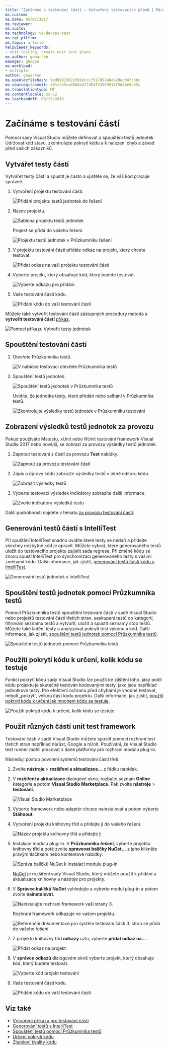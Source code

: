 ```yaml
---
title: "Začínáme s testování částí – Vytvoření testovacích plánů | Microsoft Docs"
ms.custom: 
ms.date: 05/02/2017
ms.reviewer: 
ms.suite: 
ms.technology: vs-devops-test
ms.tgt_pltfrm: 
ms.topic: article
helpviewer_keywords:
- unit testing, create unit test plans
ms.author: gewarren
manager: ghogen
ms.workload:
- multiple
author: gewarren
ms.openlocfilehash: 9ed998150223010ccc7517852a6da20ec04fc6bc
ms.sourcegitcommit: e01ccb5ca4504a327d54f33589911f5d8be9c35c
ms.translationtype: MT
ms.contentlocale: cs-CZ
ms.lasthandoff: 03/15/2018
---
```

# <a name="get-started-with-unit-testing"></a>Začínáme s testování částí

Pomocí sady Visual Studio můžete definovat a spouštění testů jednotek Udržovat kód stavu, zkontrolujte pokrytí kódu a k nalezení chyb a závad před vašich zákazníků.

## <a name="create-unit-tests"></a>Vytvářet testy částí

Vytvářet testy částí a spustit je často a ujistěte se, že váš kód pracuje správně.

1. Vytvoření projektu testování částí.

   ![Přidání projektu testů jednotek do řešení](media/createunittest1.png)

1. Název projektu.

   ![Šablona projektu testů jednotek](media/createunittest2.png)

   Projekt se přidá do vašeho řešení.

   ![Projektu testů jednotek v Průzkumníku řešení](media/createunittest5.png)

1. V projektu testování částí přidáte odkaz na projekt, který chcete testovat.

   ![Přidat odkaz na vaši projektu testování částí](media/createunittest6.png)

1. Vyberte projekt, který obsahuje kód, který budete testovat.

   ![Vyberte odkazu pro přidání](media/createunittest7.png)

1. Vaše testování částí kódu.

   ![Přidání kódu do vaší testování částí](media/createunittest8.png)

Můžete také vytvořit testování částí zástupných procedury metoda s **vytvořit testování částí** [příkaz](create-unit-tests-menu.md).

![Pomocí příkazu Vytvořit testy jednotek](media/createunittestcommand2.png)

## <a name="run-unit-tests"></a>Spouštění testování částí

1. Otevřete Průzkumníka testů.

   ![V nabídce testovací otevřete Průzkumníka testů](media/rununittest1.png)

1. Spouštění testů jednotek.

   ![Spouštění testů jednotek v Průzkumníka testů](media/rununittest2.png)

   Uvidíte, že jednotka testy, které předán nebo selhání v Průzkumníka testů.

   ![Zkontrolujte výsledky testů jednotek v Průzkumníku testování](media/rununittest3.png)

## <a name="view-live-unit-test-results"></a>Zobrazení výsledků testů jednotek za provozu

Pokud používáte Mstestu, xUnit nebo NUnit testování framework Visual Studio 2017 nebo novější, se zobrazí za provozu výsledky testů jednotek.

1. Zapnout testování z částí za provozu **Test** nabídky.

   ![Zapnout za provozu testování částí](media/live-test-results-start.png)

1. Zápis a úpravy kódu zobrazte výsledky testů v okně editoru kódu.

   ![Zobrazit výsledky testů](media/live-test-results-ui.png)

1. Vyberte testovací výsledek indikátory zobrazíte další informace.

   ![Zvolte indikátory výsledků testu](media/live-test-results-details.png)

Další podrobnosti najdete v tématu [za provozu testování částí](../test/live-unit-testing-intro.md).

## <a name="generate-unit-tests-with-intellitest"></a>Generování testů částí s IntelliTest

Při spuštění IntelliTest snadno uvidíte které testy se nedaří a přidejte všechny nezbytné kód je opravit. Můžete vybrat, které generovaného testů uložit do testovacího projektu zajistit sada regrese. Při změně kódu se znovu spustí IntelliTest pro synchronizaci generovaného testy s vašimi změnami kódu. Další informace, jak zjistit, [generování testů částí kódu s IntelliTest](../test/generate-unit-tests-for-your-code-with-intellitest.md).

![Generování testů jednotek s IntelliTest](media/intellitest.png)

## <a name="run-unit-tests-with-test-explorer"></a>Spouštění testů jednotek pomocí Průzkumníka testů

Pomocí Průzkumníka testů spouštění testování částí v sadě Visual Studio nebo projektů testování částí třetích stran, seskupení testů do kategorií, filtrování seznamu testů a vytvořit, uložit a spustit seznamy stop testů. Můžete také ladění testy a analyzovat pokrytí test výkonu a kód. Další informace, jak zjistit, [spouštění testů jednotek pomocí Průzkumníka testů](../test/run-unit-tests-with-test-explorer.md).

![Spouštění testů jednotek pomocí Průzkumníka testů](media/testexplorer.png)

## <a name="use-code-coverage-to-determine-how-much-code-is-being-tested"></a>Použití pokrytí kódu k určení, kolik kódu se testuje

Funkci pokrytí kódu sady Visual Studio lze použít ke zjištění toho, jaký podíl kódu projektu je skutečně testován kódovanými testy, jako jsou například jednotkové testy. Pro efektivní ochranu před chybami je vhodné testovat, neboli „pokrýt“, velkou část kódu projektu. Další informace, jak zjistit, [použití pokrytí kódu k určení jak mnohem kódu se testuje](../test/using-code-coverage-to-determine-how-much-code-is-being-tested.md).

![Použití pokrytí kódu k určení, kolik kódu se testuje](media/codecoverage.png)

## <a name="use-a-different-unit-test-framework"></a>Použít různých částí unit test framework

Testování částí v sadě Visual Studio můžete spustit pomocí rozhraní test třetích stran například nárůst, Google a nUnit. Používání, že Visual Studio test runner mohli pracovat s dané platformy pro rozhraní modulu plug-in.

Následují postup povolení systémů testování částí třetí:

1. Zvolte **nástroje** > **rozšíření a aktualizace...**  z řádku nabídek.

1. V **rozšíření a aktualizace** dialogové okno, rozbalte seznam **Online** kategorie a potom **Visual Studio Marketplace**. Pak zvolte **nástroje** > **testování**.

   ![Visual Studio Marketplace](media/extensions-and-updates-testing.png)

1. Vyberte framework nebo adaptér chcete nainstalovat a potom vyberte **Stáhnout**.

1. Vytvoření projektu knihovny tříd a přidejte ji do vašeho řešení.

   ![Název projektu knihovny tříd a přidejte ji](media/create3rdpartyunittest3.png)

1. Instalace modulu plug-in. V **Průzkumníku řešení**, vyberte projektu knihovny tříd a poté zvolte **spravovat balíčky NuGet...**  z jeho klikněte pravým tlačítkem nebo kontextové nabídky.

   ![Správa balíčků NuGet k instalaci modulu plug-in](media/create3rdpartyunittest3a.png)

   [NuGet](https://www.nuget.org/) je rozšíření sady Visual Studio, který můžete použít k přidání a aktualizace knihovny a nástroje pro projekty.

1. V **Správce balíčků NuGet** vyhledejte a vyberte modul plug-in a potom zvolte **nainstalovat**.

   ![Nainstalujte rozhraní framework vaší strany 3.](media/create3rdpartyunittest4.png)

   Rozhraní framework odkazuje ve vašem projektu.

   ![Referenční dokumentace pro systém testování částí 3. stran se přidá do vašeho řešení](media/create3rdpartyunittest6.png)

1. Z projektu knihovny tříd **odkazy** uzlu, vyberte **přidat odkaz na...** .

   ![Přidat odkaz na projekt](media/createunittest6.png)

1. V **správce odkazů** dialogovém okně vyberte projekt, který obsahuje kód, který budete testovat.

   ![Vyberte kód projekt testování](media/createunittest7.png)

1. Vaše testování částí kódu.

   ![Přidání kódu do vaší testování částí](media/create3rdpartyunittest7.png)

## <a name="see-also"></a>Viz také

* [Vytvoření příkazu pro testování částí](create-unit-tests-menu.md)
* [Generování testů s IntelliTest](generate-unit-tests-for-your-code-with-intellitest.md)
* [Spouštění testů pomocí Průzkumníka testů](run-unit-tests-with-test-explorer.md)
* [Určení pokrytí kódu](using-code-coverage-to-determine-how-much-code-is-being-tested.md)
* [Zlepšení kvality kódu](improve-code-quality.md)
